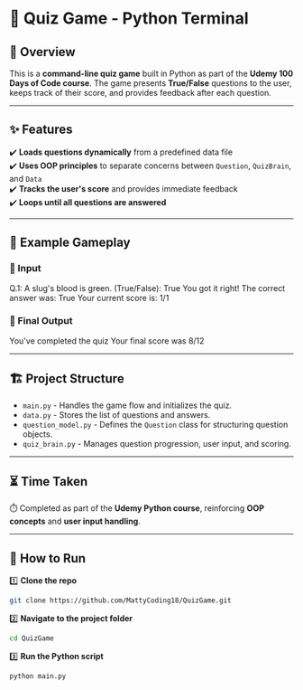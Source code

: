 # 🧠 Quiz Game - Python Terminal  

## 📌 Overview  
This is a **command-line quiz game** built in Python as part of the **Udemy 100 Days of Code course**. The game presents **True/False** questions to the user, keeps track of their score, and provides feedback after each question.

---

## ✨ Features  
✔️ **Loads questions dynamically** from a predefined data file  
✔️ **Uses OOP principles** to separate concerns between `Question`, `QuizBrain`, and `Data`  
✔️ **Tracks the user's score** and provides immediate feedback  
✔️ **Loops until all questions are answered**  

---

## 📜 Example Gameplay  
### **🔹 Input**
Q.1: A slug's blood is green. (True/False): True You got it right! The correct answer was: True Your current score is: 1/1
### **🔹 Final Output**
You've completed the quiz Your final score was 8/12

---

## 🏗️ Project Structure  
- `main.py` - Handles the game flow and initializes the quiz.  
- `data.py` - Stores the list of questions and answers.  
- `question_model.py` - Defines the `Question` class for structuring question objects.  
- `quiz_brain.py` - Manages question progression, user input, and scoring.  

---

## ⏳ Time Taken  
⏱️ Completed as part of the **Udemy Python course**, reinforcing **OOP concepts** and **user input handling**.  

---

## 🚀 How to Run  
1️⃣ **Clone the repo**  
   ```sh
   git clone https://github.com/MattyCoding18/QuizGame.git
```
2️⃣ **Navigate to the project folder**
```sh
cd QuizGame
```
3️⃣ **Run the Python script**
```sh
python main.py
```
